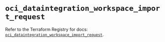 # `oci_dataintegration_workspace_import_request`

Refer to the Terraform Registry for docs: [`oci_dataintegration_workspace_import_request`](https://registry.terraform.io/providers/hashicorp/oci/7.19.0/docs/resources/dataintegration_workspace_import_request).
